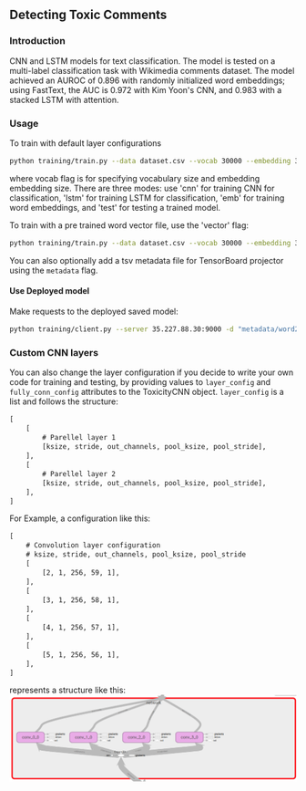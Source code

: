 ## Detecting Toxic Comments
### Introduction
CNN and LSTM models for text classification. The model is tested on a multi-label 
classification task with Wikimedia comments dataset. The model achieved an 
AUROC of 0.896 with randomly initialized word embeddings; using FastText, 
the AUC is 0.972 with Kim Yoon's CNN, and 0.983 with a stacked LSTM with attention.

### Usage
To train with default layer configurations
```bash
python training/train.py --data dataset.csv --vocab 30000 --embedding 300 --mode cnn
```
where vocab flag is for specifying vocabulary size and embedding embedding 
size. There are three modes: use 'cnn' for training CNN for 
classification, 'lstm' for training LSTM for classification, 'emb' for training word embeddings, and 'test' for testing
a trained model.

To train with a pre trained word vector file, use the 'vector' flag:
```bash
python training/train.py --data dataset.csv --vocab 30000 --embedding 300 --mode lstm --vector fasttext.vec
```
You can also optionally add a tsv metadata file for TensorBoard projector using the `metadata` flag.

#### Use Deployed model
Make requests to the deployed saved model:
```bash
python training/client.py --server 35.227.88.30:9000 -d "metadata/word2id.pickle" -t "Enter your potential abusive text here."
```

### Custom CNN layers
You can also change the layer configuration if you decide to write your 
own code for training and testing, by providing values to `layer_config` 
and `fully_conn_config` attributes to the ToxicityCNN object. `layer_config` 
is a list and follows the structure: 
```
[
    [
        # Parellel layer 1
        [ksize, stride, out_channels, pool_ksize, pool_stride],
    ],
    [
        # Parellel layer 2
        [ksize, stride, out_channels, pool_ksize, pool_stride],
    ],
]
```
For Example, a configuration like this:
```pythonstub
[
    # Convolution layer configuration
    # ksize, stride, out_channels, pool_ksize, pool_stride
    [
        [2, 1, 256, 59, 1],
    ],
    [
        [3, 1, 256, 58, 1],
    ],
    [
        [4, 1, 256, 57, 1],
    ],
    [
        [5, 1, 256, 56, 1],
    ],
]
```
represents a structure like this:
![config](readme_media/config.png)
